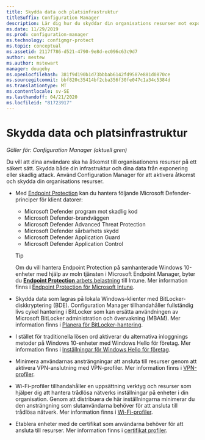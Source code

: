 ```yaml
---
title: Skydda data och platsinfrastruktur
titleSuffix: Configuration Manager
description: Lär dig hur du skyddar din organisations resurser mot exponering eller skadlig attack med Configuration Manager.
ms.date: 11/29/2019
ms.prod: configuration-manager
ms.technology: configmgr-protect
ms.topic: conceptual
ms.assetid: 2117f786-d521-4790-9e8d-ec096c63c9d7
author: mestew
ms.author: mstewart
manager: dougeby
ms.openlocfilehash: 381f9d190b1d73bbbab6142fd9587e881d0870ce
ms.sourcegitcommit: bbf820c35414bf2cba356f30fe047c1a34c5384d
ms.translationtype: MT
ms.contentlocale: sv-SE
ms.lasthandoff: 04/21/2020
ms.locfileid: "81723917"
---
```

# <a name="protect-data-and-site-infrastructure"></a>Skydda data och platsinfrastruktur

*Gäller för: Configuration Manager (aktuell gren)*

Du vill att dina användare ska ha åtkomst till organisationens resurser på ett säkert sätt. Skydda både din infrastruktur och dina data från exponering eller skadlig attack. Använd Configuration Manager för att aktivera åtkomst och skydda din organisations resurser.  

- Med [Endpoint Protection](../deploy-use/endpoint-protection.md) kan du hantera följande Microsoft Defender-principer för klient datorer:

  - Microsoft Defender program mot skadlig kod
  - Microsoft Defender-brandväggen
  - Microsoft Defender Advanced Threat Protection
  - Microsoft Defender sårbarhets skydd
  - Microsoft Defender Application Guard
  - Microsoft Defender Application Control

  > [!TIP]
  > Om du vill hantera Endpoint Protection på samhanterade Windows 10-enheter med hjälp av moln tjänsten i Microsoft Endpoint Manager, byter du [ **Endpoint Protection** arbets belastning](../../comanage/workloads.md#endpoint-protection) till Intune. Mer information finns i [Endpoint Protection för Microsoft Intune](https://docs.microsoft.com/intune/endpoint-protection-windows-10).

- Skydda data som lagras på lokala Windows-klienter med BitLocker-diskkryptering (BDE). Configuration Manager tillhandahåller fullständig livs cykel hantering i BitLocker som kan ersätta användningen av Microsoft BitLocker administration och övervakning (MBAM). Mer information finns i [Planera för BitLocker-hantering](../plan-design/bitlocker-management.md).

- I stället för traditionella lösen ord aktiverar du alternativa inloggnings metoder på Windows 10-enheter med Windows Hello för företag. Mer information finns i [Inställningar för Windows Hello för företag](../deploy-use/windows-hello-for-business-settings.md).

- Minimera användarnas ansträngningar att ansluta till resurser genom att aktivera VPN-anslutning med VPN-profiler. Mer information finns i [VPN-profiler](../deploy-use/vpn-profiles.md).  

- Wi-Fi-profiler tillhandahåller en uppsättning verktyg och resurser som hjälper dig att hantera trådlösa nätverks inställningar på enheter i din organisation. Genom att distribuera de här inställningarna minimerar du den ansträngning som slutanvändarna behöver för att ansluta till trådlösa nätverk. Mer information finns i [Wi-Fi-profiler](../deploy-use/create-wifi-profiles.md).  

- Etablera enheter med de certifikat som användarna behöver för att ansluta till resurser. Mer information finns i [certifikat profiler](../deploy-use/introduction-to-certificate-profiles.md).  
